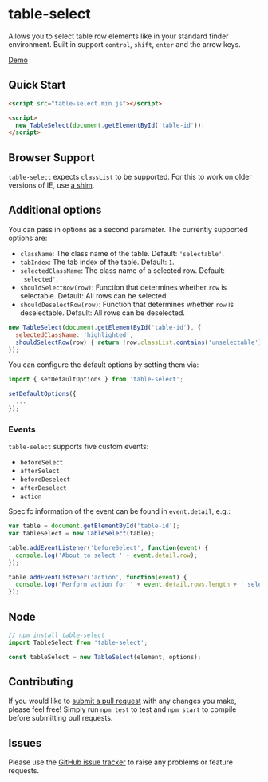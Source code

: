 # table-select

Allows you to select table row elements like in your standard finder environment.
Built in support `control`, `shift`, `enter` and the arrow keys.

[Demo](http://rusty1s.github.io/table-select)

## Quick Start

```html
<script src="table-select.min.js"></script>

<script>
  new TableSelect(document.getElementById('table-id'));
</script>
```

## Browser Support

`table-select` expects `classList` to be supported. For this to work on older versions of
IE, use [a shim](https://github.com/Modernizr/Modernizr/wiki/HTML5-Cross-Browser-Polyfills#classlist).

## Additional options

You can pass in options as a second parameter. The currently supported options are:

* `className`: The class name of the table. Default: `'selectable'`.
* `tabIndex`: The tab index of the table. Default: `1`.
* `selectedClassName`: The class name of a selected row. Default: `'selected'`.
* `shouldSelectRow(row)`: Function that determines whether `row` is selectable.
Default: All rows can be selected.
* `shouldDeselectRow(row)`: Function that determines whether `row` is deselectable.
Default: All rows can be deselected.

```js
new TableSelect(document.getElementById('table-id'), {
  selectedClassName: 'highlighted',
  shouldSelectRow(row) { return !row.classList.contains('unselectable'); },
});
```

You can configure the default options by setting them via:

```js
import { setDefaultOptions } from 'table-select';

setDefaultOptions({
  ...
});
```

### Events

`table-select` supports five custom events:

* `beforeSelect`
* `afterSelect`
* `beforeDeselect`
* `afterDeselect`
* `action`

Specifc information of the event can be found in `event.detail`, e.g.:

```js
var table = document.getElementById('table-id');
var tableSelect = new TableSelect(table);

table.addEventListener('beforeSelect', function(event) {
  console.log('About to select ' + event.detail.row);
});

table.addEventListener('action', function(event) {
  console.log('Perform action for ' + event.detail.rows.length + ' selected row(s)');
});
```

## Node

```js
// npm install table-select
import TableSelect from 'table-select';

const tableSelect = new TableSelect(element, options);
```

## Contributing

If you would like to [submit a pull request](https://github.com/rusty1s/table-select/pulls)
with any changes you make, please feel free!
Simply run `npm test` to test and `npm start` to compile before submitting pull requests.

## Issues

Please use the [GitHub issue tracker](https://github.com/rusty1s/table-select/issues)
to raise any problems or feature requests.
